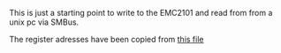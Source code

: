 This is just a starting point to write to the EMC2101 and read from from a unix pc via SMBus.

The register adresses have been copied from [this file](https://github.com/adafruit/Adafruit_CircuitPython_EMC2101/blob/main/adafruit_emc2101/emc2101_regs.py)
